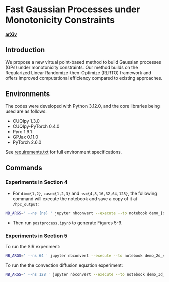 # Fast Gaussian Processes under Monotonicity Constraints

#### [arXiv](https://arxiv.org/abs/2507.06677)

## Introduction

We propose a new virtual point-based method to build Gaussian processes (GPs) under monotonicity constraints. Our method builds on the Regularized Linear Randomize-then-Optimize (RLRTO) framework and offers improved computational efficiency compared to existing approaches.

## Environments

The codes were developed with Python 3.12.0, and the core libraries being used are as follows:

- CUQIpy 1.3.0
- CUQIpy-PyTorch 0.4.0
- Pyro 1.9.1
- GPJax 0.11.0
- PyTorch 2.6.0

See [requirements.txt](requirements.txt) for full environment specifications.

## Commands

### Experiments in Section 4
- For `dim={1,2}`, `case={1,2,3}` and `ns={4,8,16,32,64,128}`, the following command will execute the notebook and save a copy of it at `/hpc_output`:

```bash
NB_ARGS=' --ns {ns} ' jupyter nbconvert --execute --to notebook demo_{dim}d_{case}.ipynb --output hpc_output/demo_{dim}d_{case}_{ns}.ipynb
```
- Then run `postprocess.ipynb` to generate Figures 5-9.

### Experiments in Section 5
To run the SIR experiment:
```bash
NB_ARGS=' --ns 64 ' jupyter nbconvert --execute --to notebook demo_2d_sir.ipynb --output hpc_output/demo_2d_sir_64.ipynb
```

To run the the convection diffusion equation experiment:
```bash
NB_ARGS=' --ns 128 ' jupyter nbconvert --execute --to notebook demo_3d_convection_diffusion.ipynb --output hpc_output/demo_3d_convection_diffusion_128.ipynb
```
